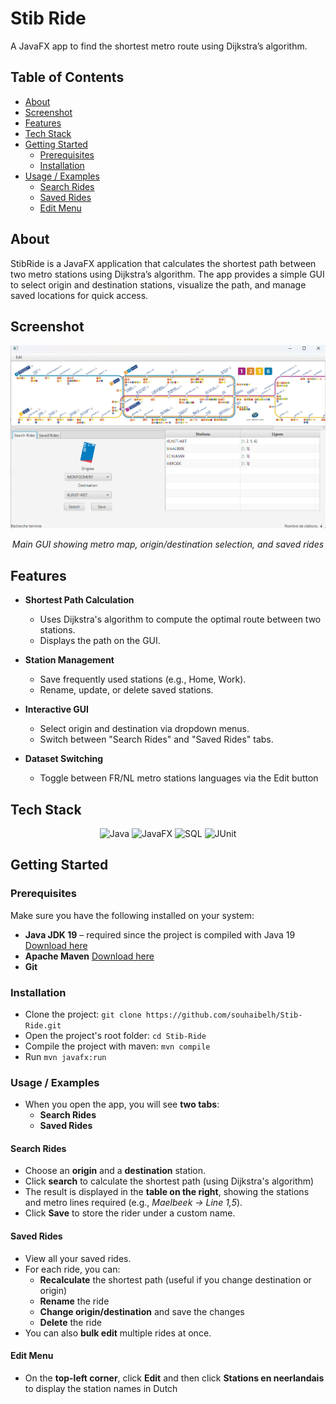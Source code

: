 # Stib Ride
A JavaFX app to find the shortest metro route using Dijkstra’s algorithm.

## Table of Contents
- [About](#about)
- [Screenshot](#screenshot)
- [Features](#features)
- [Tech Stack](#tech-stack)
- [Getting Started](#getting-started)
  - [Prerequisites](#prerequisites)
  - [Installation](#installation)
- [Usage / Examples](#usage--examples)
  - [Search Rides](#search-rides)
  - [Saved Rides](#saved-rides)
  - [Edit Menu](#edit-menu)

## About
StibRide is a JavaFX application that calculates the shortest path between two metro stations using Dijkstra’s algorithm. The app provides a simple GUI to select origin and destination stations, visualize the path, and manage saved locations for quick access.

## Screenshot
<p align="center">
  <img src="assets/main-screenshot.png" alt="Stib Ride GUI"/>
</p>
<p align="center">
    <em>Main GUI showing metro map, origin/destination selection, and saved rides</em>
</p>

## Features
- **Shortest Path Calculation**
  - Uses Dijkstra's algorithm to compute the optimal route between two stations. 
  - Displays the path on the GUI.

- **Station Management**
  - Save frequently used stations (e.g., Home, Work).
  - Rename, update, or delete saved stations.

- **Interactive GUI**
  - Select origin and destination via dropdown menus.
  - Switch between "Search Rides" and "Saved Rides" tabs.

- **Dataset Switching**
  - Toggle between FR/NL metro stations languages via the Edit button

## Tech Stack
<p align="center">
  <img src="https://img.shields.io/badge/Java-ED8B00?style=for-the-badge&logo=openjdk&logoColor=white" alt="Java"/>
  <img src="https://img.shields.io/badge/JavaFX-3874A3?style=for-the-badge&logo=java&logoColor=white" alt="JavaFX"/>
  <img src="https://img.shields.io/badge/SQL-336791?style=for-the-badge&logo=postgresql&logoColor=white" alt="SQL"/>
  <img src="https://img.shields.io/badge/JUnit-25A162?style=for-the-badge&logo=junit5&logoColor=white" alt="JUnit"/>
</p>

## Getting Started

### Prerequisites
Make sure you have the following installed on your system:

- **Java JDK 19** – required since the project is compiled with Java 19 [Download here](https://www.oracle.com/java/technologies/javase/jdk19-archive-downloads.html?utm_source=chatgpt.com)
- **Apache Maven** [Download here](https://maven.apache.org/download.cgi)
- **Git**

### Installation
- Clone the project: ```git clone https://github.com/souhaibelh/Stib-Ride.git```
- Open the project's root folder: ```cd Stib-Ride```
- Compile the project with maven: ```mvn compile```
- Run ```mvn javafx:run```

### Usage / Examples
- When you open the app, you will see **two tabs**:
    - **Search Rides**
    - **Saved Rides**

#### Search Rides
- Choose an **origin** and a **destination** station.
- Click **search** to calculate the shortest path (using Dijkstra's algorithm)
- The result is displayed in the **table on the right**, showing the stations and metro lines required (e.g., *Maelbeek → Line 1,5*).
- Click **Save** to store the rider under a custom name.

#### Saved Rides
- View all your saved rides.
- For each ride, you can:
    - **Recalculate** the shortest path (useful if you change destination or origin)
    - **Rename** the ride
    - **Change origin/destination** and save the changes
    - **Delete** the ride
- You can also **bulk edit** multiple rides at once.

#### Edit Menu
- On the **top-left corner**, click **Edit** and then click **Stations en neerlandais** to display the station names in Dutch
